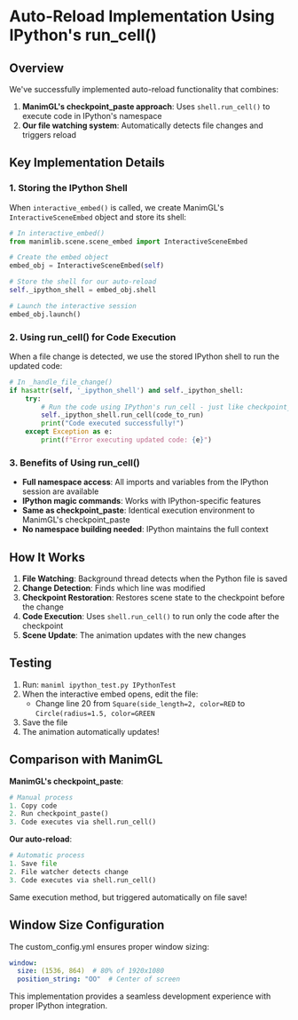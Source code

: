 # Auto-Reload Implementation Using IPython's run_cell()

## Overview

We've successfully implemented auto-reload functionality that combines:
1. **ManimGL's checkpoint_paste approach**: Uses `shell.run_cell()` to execute code in IPython's namespace
2. **Our file watching system**: Automatically detects file changes and triggers reload

## Key Implementation Details

### 1. Storing the IPython Shell

When `interactive_embed()` is called, we create ManimGL's `InteractiveSceneEmbed` object and store its shell:

```python
# In interactive_embed()
from manimlib.scene.scene_embed import InteractiveSceneEmbed

# Create the embed object
embed_obj = InteractiveSceneEmbed(self)

# Store the shell for our auto-reload
self._ipython_shell = embed_obj.shell

# Launch the interactive session
embed_obj.launch()
```

### 2. Using run_cell() for Code Execution

When a file change is detected, we use the stored IPython shell to run the updated code:

```python
# In _handle_file_change()
if hasattr(self, '_ipython_shell') and self._ipython_shell:
    try:
        # Run the code using IPython's run_cell - just like checkpoint_paste!
        self._ipython_shell.run_cell(code_to_run)
        print("Code executed successfully!")
    except Exception as e:
        print(f"Error executing updated code: {e}")
```

### 3. Benefits of Using run_cell()

- **Full namespace access**: All imports and variables from the IPython session are available
- **IPython magic commands**: Works with IPython-specific features
- **Same as checkpoint_paste**: Identical execution environment to ManimGL's checkpoint_paste
- **No namespace building needed**: IPython maintains the full context

## How It Works

1. **File Watching**: Background thread detects when the Python file is saved
2. **Change Detection**: Finds which line was modified
3. **Checkpoint Restoration**: Restores scene state to the checkpoint before the change
4. **Code Execution**: Uses `shell.run_cell()` to run only the code after the checkpoint
5. **Scene Update**: The animation updates with the new changes

## Testing

1. Run: `maniml ipython_test.py IPythonTest`
2. When the interactive embed opens, edit the file:
   - Change line 20 from `Square(side_length=2, color=RED` to `Circle(radius=1.5, color=GREEN`
3. Save the file
4. The animation automatically updates!

## Comparison with ManimGL

**ManimGL's checkpoint_paste**:
```python
# Manual process
1. Copy code
2. Run checkpoint_paste()
3. Code executes via shell.run_cell()
```

**Our auto-reload**:
```python
# Automatic process
1. Save file
2. File watcher detects change
3. Code executes via shell.run_cell()
```

Same execution method, but triggered automatically on file save!

## Window Size Configuration

The custom_config.yml ensures proper window sizing:
```yaml
window:
  size: (1536, 864)  # 80% of 1920x1080
  position_string: "OO"  # Center of screen
```

This implementation provides a seamless development experience with proper IPython integration.
